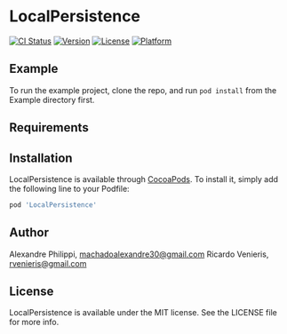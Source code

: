 # LocalPersistence

[![CI Status](https://img.shields.io/travis/AlexandrePh/LocalPersistence.svg?style=flat)](https://travis-ci.org/AlexandrePh/LocalPersistence)
[![Version](https://img.shields.io/cocoapods/v/LocalPersistence.svg?style=flat)](https://cocoapods.org/pods/LocalPersistence)
[![License](https://img.shields.io/cocoapods/l/LocalPersistence.svg?style=flat)](https://cocoapods.org/pods/LocalPersistence)
[![Platform](https://img.shields.io/cocoapods/p/LocalPersistence.svg?style=flat)](https://cocoapods.org/pods/LocalPersistence)

## Example

To run the example project, clone the repo, and run `pod install` from the Example directory first.

## Requirements

## Installation

LocalPersistence is available through [CocoaPods](https://cocoapods.org). To install
it, simply add the following line to your Podfile:

```ruby
pod 'LocalPersistence'
```

## Author

Alexandre Philippi, machadoalexandre30@gmail.com
Ricardo Venieris, rvenieris@gmail.com

## License

LocalPersistence is available under the MIT license. See the LICENSE file for more info.
